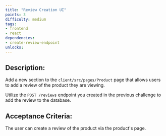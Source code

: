 ```yaml
---
title: "Review Creation UI"
points: 3
difficulty: medium
tags: 
- frontend
- react
dependencies:
- create-review-endpoint
unlocks:
---
```


## Description:

Add a new section to the `client/src/pages/Product` page that allows users to add a review of the product they are viewing.

Utilize the `POST /reviews` endpoint you created in the previous challenge to add the review to the database.

## Acceptance Criteria:

The user can create a review of the product via the product's page. 